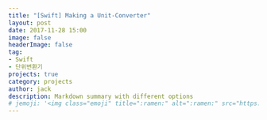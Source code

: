 ```yaml
---
title: "[Swift] Making a Unit-Converter"
layout: post
date: 2017-11-28 15:00
image: false
headerImage: false
tag:
- Swift
- 단위변환기
projects: true
category: projects
author: jack
description: Markdown summary with different options
# jemoji: '<img class="emoji" title=":ramen:" alt=":ramen:" src="https://assets.github.com/images/icons/emoji/unicode/1f35c.png" height="20" width="20" align="absmiddle">'
---
```

